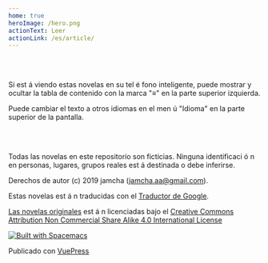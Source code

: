 ```yaml
---
home: true
heroImage: /hero.png
actionText: Leer
actionLink: /es/article/
---
```


<br>
<br>

Si est á viendo estas novelas en su tel é fono inteligente, puede mostrar y ocultar la tabla de contenido con la marca "≡" en la parte superior izquierda.

Puede cambiar el texto a otros idiomas en el men ú "Idioma" en la parte superior de la pantalla.

<br>
<br>

Todas las novelas en este repositorio son ficticias. Ninguna identificaci ó n en personas, lugares, grupos reales est á destinada o debe inferirse.

Derechos de autor (c) 2019 jamcha (jamcha.aa@gmail.com).  

Estas novelas est á n traducidas con el [Traductor de Google](https://translate.google.com/intl/en/about/license.html).  

[Las novelas originales](https://jamcha-aa.github.io/compatible-novels/)  est á n licenciadas bajo el [Creative Commons Attribution Non Commercial Share Alike 4.0 International License](https://creativecommons.org/licenses/by-nc-sa/4.0/deed)  

[![Built with Spacemacs](https://cdn.rawgit.com/syl20bnr/spacemacs/442d025779da2f62fc86c2082703697714db6514/assets/spacemacs-badge.svg)](http://spacemacs.org)

Publicado con [VuePress](https://vuepress.vuejs.org/)
